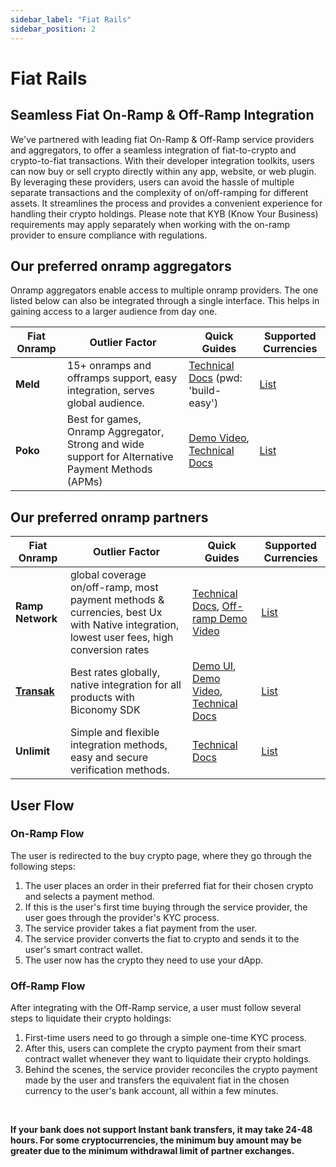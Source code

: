 ```yaml
---
sidebar_label: "Fiat Rails"
sidebar_position: 2
---
```


# Fiat Rails

## Seamless Fiat On-Ramp & Off-Ramp Integration

We've partnered with leading fiat On-Ramp & Off-Ramp service providers and aggregators, to offer a seamless integration of fiat-to-crypto and crypto-to-fiat transactions. With their developer integration toolkits, users can now buy or sell crypto directly within any app, website, or web plugin. By leveraging these providers, users can avoid the hassle of multiple separate transactions and the complexity of on/off-ramping for different assets. It streamlines the process and provides a convenient experience for handling their crypto holdings. Please note that KYB (Know Your Business) requirements may apply separately when working with the on-ramp provider to ensure compliance with regulations.

## Our preferred onramp aggregators

Onramp aggregators enable access to multiple onramp providers. The one listed below can also be integrated through a single interface. This helps in gaining access to a larger audience from day one.

| Fiat Onramp | Outlier Factor                                                                                    | Quick Guides                                                                                                                                                               | Supported Currencies                                                                   |
| ----------- | ------------------------------------------------------------------------------------------------- | -------------------------------------------------------------------------------------------------------------------------------------------------------------------------- | -------------------------------------------------------------------------------------- |
| **Meld**    | 15+ onramps and offramps support, easy integration, serves global audience.                       | [Technical Docs](https://docs.meld.io/password?redirect=/docs/getting-started) (pwd: 'build-easy')                                                                         | [List](https://docs.meld.io/docs/crypto-supported-service-providers-assets)            |
| **Poko**    | Best for games, Onramp Aggregator, Strong and wide support for Alternative Payment Methods (APMs) | [Demo Video](https://www.loom.com/share/f3eac5212cb443ed8f9f5e849ccd9287), [Technical Docs](https://pokoapp.gitbook.io/documentation/other-resources/how-to-get-onboarded) | [List](https://docs.pokoapp.xyz/onramp-aggregator/country-and-payment-method-coverage) |

## Our preferred onramp partners

| Fiat Onramp                              | Outlier Factor                                                                                                                           | Quick Guides                                                                                                                                                                                                    | Supported Currencies                                                                                     |
| ---------------------------------------- | ---------------------------------------------------------------------------------------------------------------------------------------- | --------------------------------------------------------------------------------------------------------------------------------------------------------------------------------------------------------------- | -------------------------------------------------------------------------------------------------------- |
| **Ramp Network**                         | global coverage on/off-ramp, most payment methods & currencies, best Ux with Native integration, lowest user fees, high conversion rates | [Technical Docs](https://docs.ramp.network/), [Off-ramp Demo Video](https://www.youtube.com/watch?v=KSXgmRpl_Pg)                                                                                                | [List](https://support.ramp.network/en/articles/471-supported-fiat-currencies)                           |
| [**Transak**](/stack/Account/fiatonramp) | Best rates globally, native integration for all products with Biconomy SDK                                                               | [Demo UI](https://transak-biconomy.netlify.app/), [Demo Video](https://www.loom.com/share/90d1473db6cd44879a24c3407bf39789), [Technical Docs](https://docs.biconomy.io/guides/enable-fiat-on-ramp-and-off-ramp) | [List](https://docs.transak.com/docs/fiat-currency-country-payment-method-coverage-plus-fees-and-limits) |
| **Unlimit**                              | Simple and flexible integration methods, easy and secure verification methods.                                                           | [Technical Docs](https://docs.gatefi.com/docs/gatefi-docs/zczlqjv647sxz-what-is-unlimit-crypto)                                                                                                                 | [List](https://docs.gatefi.com/docs/gatefi-docs/dqboe8phjgui5-supported-assets-and-payments)             |

## User Flow

### On-Ramp Flow

The user is redirected to the buy crypto page, where they go through the following steps:

1. The user places an order in their preferred fiat for their chosen crypto and selects a payment method.
2. If this is the user's first time buying through the service provider, the user goes through the provider's KYC process.
3. The service provider takes a fiat payment from the user.
4. The service provider converts the fiat to crypto and sends it to the user's smart contract wallet.
5. The user now has the crypto they need to use your dApp.

### Off-Ramp Flow

After integrating with the Off-Ramp service, a user must follow several steps to liquidate their crypto holdings:

1. First-time users need to go through a simple one-time KYC process.
2. After this, users can complete the crypto payment from their smart contract wallet whenever they want to liquidate their crypto holdings.
3. Behind the scenes, the service provider reconciles the crypto payment made by the user and transfers the equivalent fiat in the chosen currency to the user's bank account, all within a few minutes.

&nbsp;

**If your bank does not support Instant bank transfers, it may take 24-48 hours. For some cryptocurrencies, the minimum buy amount may be greater due to the minimum withdrawal limit of partner exchanges.**
